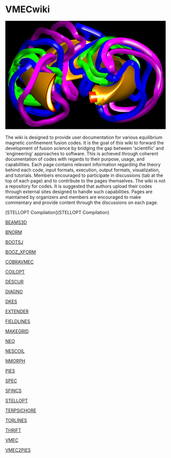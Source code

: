 VMECwiki
========

![NCSX VMEC Free boundary run with coils\"](images/NCSX_art_sm.png)

The wiki is designed to provide user documentation for various
equilibrium magnetic confinement fusion codes. It is the goal of this
wiki to forward the development of fusion science by bridging the gap
between \'scientific\' and \'engineering\' approaches to software. This
is achieved through coherent documentation of codes with regards to
their purpose, usage, and capabilities. Each page contains relevant
information regarding the theory behind each code, input formats,
execution, output formats, visualization, and tutorials. Members
encouraged to participate in discussions (tab at the top of each page)
and to contribute to the pages themselves. The wiki is not a repository
for codes. It is suggested that authors upload their codes through
external sites designed to handle such capabilities. Pages are
maintained by organizers and members are encouraged to make commentary
and provide content through the discussions on each page.

[STELLOPT Compilation](STELLOPT Compilation)

[BEAMS3D](BEAMS3D)

[BNORM](BNORM)

[BOOTSJ](BOOTSJ)

[BOOZ\_XFORM](BOOZ_XFORM)

[COBRAVMEC](COBRAVMEC)

[COILOPT](COILOPT)

[DESCUR](DESCUR)

[DIAGNO](DIAGNO)

[DKES](DKES)

[EXTENDER](EXTENDER)

[FIELDLINES](FIELDLINES)

[MAKEGRID](MAKEGRID)

[NEO](NEO)

[NESCOIL](NESCOIL)

[NMORPH](NMORPH)

[PIES](PIES)

[SPEC](https://princetonuniversity.github.io/SPEC/)

[SFINCS](SFINCS)

[STELLOPT](STELLOPT)

[TERPSICHORE](TERPSICHORE)

[TORLINES](TORLINES)

[THRIFT](THRIFT)

[VMEC](VMEC)

[VMEC2PIES](VMEC2PIES)
